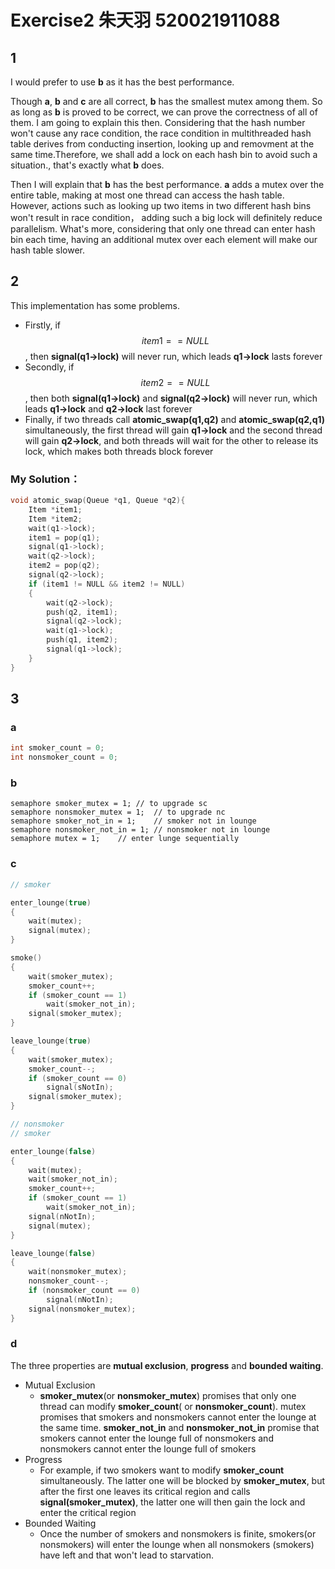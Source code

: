 # Exercise2 朱天羽 520021911088

<!--more-->

## 1

I would prefer to use **b** as it has the best performance.

Though **a**, **b** and **c** are all correct, **b** has the smallest mutex among them. So as long as **b** is proved to be correct, we can prove the correctness of all of them. I am going to explain this then. Considering that the hash number won't cause any race condition, the race condition in multithreaded hash table derives from conducting insertion, looking up and removment at the same time.Therefore, we shall add a lock on each hash bin to avoid such a situation., that's exactly what **b** does. 

Then I will explain that **b** has the best performance. **a** adds a mutex over the entire table, making at most one thread can access the hash table. However, actions such as looking up two items in two different hash bins won't result in race condition， adding such a big lock will definitely reduce parallelism. What's more, considering that only one thread can enter hash bin each time, having an additional mutex over each element will make our hash table slower.

## 2

This implementation has some problems. 

- Firstly, if $$item1 == NULL$$ , then **signal(q1->lock)** will never run, which leads **q1->lock** lasts
  forever  
- Secondly, if $$item2 == NULL$$, then both **signal(q1->lock)** and **signal(q2->lock)** will never run,
  which leads **q1->lock** and **q2->lock** last forever  
- Finally, if two threads call **atomic_swap(q1,q2)** and **atomic_swap(q2,q1)** simultaneously, the first
  thread will gain **q1->lock** and the second thread will gain **q2->lock**, and both threads will wait for the other to release its lock, which makes both threads block forever

### My Solution：

```c++
void atomic_swap(Queue *q1, Queue *q2){
    Item *item1;
    Item *item2;
    wait(q1->lock);
    item1 = pop(q1);
    signal(q1->lock);
    wait(q2->lock);
    item2 = pop(q2);
    signal(q2->lock);
    if (item1 != NULL && item2 != NULL) 
    {
        wait(q2->lock);
        push(q2, item1);
        signal(q2->lock);
        wait(q1->lock);
        push(q1, item2);
        signal(q1->lock);
	}
}

```

## 3

### a

```c++
int smoker_count = 0;
int nonsmoker_count = 0;
```

### b

```
semaphore smoker_mutex = 1;	// to upgrade sc
semaphore nonsmoker_mutex = 1; 	// to upgrade nc
semaphore smoker_not_in = 1;	// smoker not in lounge
semaphore nonsmoker_not_in = 1;	// nonsmoker not in lounge
semaphore mutex = 1;	// enter lunge sequentially
```

### c

```c++
// smoker

enter_lounge(true)
{
	wait(mutex);
	signal(mutex);
}

smoke()
{
 	wait(smoker_mutex);
    smoker_count++;
    if (smoker_count == 1) 
        wait(smoker_not_in);
    signal(smoker_mutex);
}

leave_lounge(true)
{
    wait(smoker_mutex);
    smoker_count--;
    if (smoker_count == 0) 
        signal(sNotIn);
    signal(smoker_mutex);
}
```

```c++
// nonsmoker
// smoker

enter_lounge(false)
{
	wait(mutex);
    wait(smoker_not_in);
    smoker_count++;
    if (smoker_count == 1) 
        wait(smoker_not_in);
    signal(nNotIn);
    signal(mutex);
}

leave_lounge(false)
{
   	wait(nonsmoker_mutex);
    nonsmoker_count--;
    if (nonsmoker_count == 0) 
        signal(nNotIn);
    signal(nonsmoker_mutex);
}
```

### d

The three properties are **mutual exclusion**, **progress** and **bounded waiting**.

- Mutual Exclusion
  - **smoker_mutex**(or **nonsmoker_mutex**) promises that only one thread can modify **smoker_count**( or **nonsmoker_count**). mutex promises that smokers and nonsmokers cannot enter the lounge at the same time. **smoker_not_in** and **nonsmoker_not_in** promise that smokers cannot enter the lounge full of nonsmokers and nonsmokers cannot enter the lounge full of smokers  
- Progress
  - For example, if two smokers want to modify **smoker_count** simultaneously. The latter one will be blocked by **smoker_mutex**, but after the first one leaves its critical region and calls **signal(smoker_mutex)**, the latter one will then gain the lock and enter the critical region  
- Bounded Waiting  
  - Once the number of smokers and nonsmokers is finite, smokers(or nonsmokers) will enter the lounge when all nonsmokers (smokers) have left and that won't lead to starvation.  

















